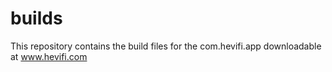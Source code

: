 # builds
This repository contains the build files for the com.hevifi.app downloadable at www.hevifi.com
